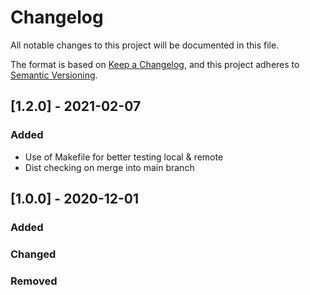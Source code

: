 # Changelog
All notable changes to this project will be documented in this file.

The format is based on [Keep a Changelog](https://keepachangelog.com/en/1.0.0/),
and this project adheres to [Semantic Versioning](https://semver.org/spec/v2.0.0.html).

[comment]: <> (## [Unreleased])

[comment]: <> (### Added)

[comment]: <> (### Changed)

[comment]: <> (### Removed)


## [1.2.0] - 2021-02-07

### Added

* Use of Makefile for better testing local & remote
* Dist checking on merge into main branch

## [1.0.0] - 2020-12-01
### Added

### Changed

### Removed
